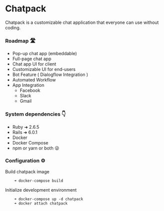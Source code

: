 # Chatpack
  Chatpack is a customizable chat application that everyone can use without coding.

### Roadmap 🛣️
  * Pop-up chat app (embeddable)
  * Full-page chat app
  * Chat app UI for client
  * Customizable UI for end-users
  * Bot Feature ( Dialogflow Integration )
  * Automated Workflow
  * App Integration
    - Facebook
    - Slack
    - Gmail

### System dependencies 👇
* Ruby ➜ 2.6.5
* Rails ➜ 6.0.1
* Docker
* Docker Compose
* npm or yarn or both 😜


### Configuration ⚙️

Build chatpack image
```
    ➜ docker-compose build
```
Initialize development environment
```
    ➜ docker-compose up -d chatpack
    ➜ docker attach chatpack
```



<!-- * Database creation

* Database initialization

* How to run the test suite

* Services (job queues, cache servers, search engines, etc.)

* Deployment instructions

* ... -->
